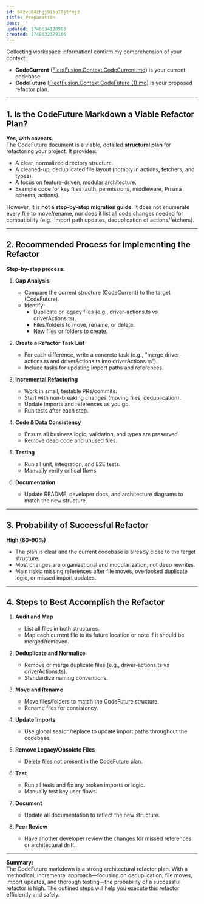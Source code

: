```yaml
---
id: 68zvu84zhgj9i5u18jtfmjz
title: Preparation
desc: ''
updated: 1748634128983
created: 1748632379166
---
```


Collecting workspace informationI confirm my comprehension of your context:

- **CodeCurrent**
  ([FleetFusion.Context.CodeCurrent.md](d:/WebDev/DevShot/fleetfusion-architecture/.notes/notes/FleetFusion.Context.CodeCurrent.md))
  is your current codebase.
- **CodeFuture**
  ([FleetFusion.Context.CodeFuture (1).md](<d:/WebDev/DevShot/fleetfusion-architecture/.notes/notes/FleetFusion.Context.CodeFuture%20(1).md>))
  is your proposed refactor plan.

---

## 1. Is the CodeFuture Markdown a Viable Refactor Plan?

**Yes, with caveats.**  
The CodeFuture document is a viable, detailed **structural plan** for refactoring your project. It
provides:

- A clear, normalized directory structure.
- A cleaned-up, deduplicated file layout (notably in actions, fetchers, and types).
- A focus on feature-driven, modular architecture.
- Example code for key files (auth, permissions, middleware, Prisma schema, actions).

However, it is **not a step-by-step migration guide**. It does not enumerate every file to
move/rename, nor does it list all code changes needed for compatibility (e.g., import path updates,
deduplication of actions/fetchers).

---

## 2. Recommended Process for Implementing the Refactor

**Step-by-step process:**

1. **Gap Analysis**

   - Compare the current structure (CodeCurrent) to the target (CodeFuture).
   - Identify:
     - Duplicate or legacy files (e.g., driver-actions.ts vs driverActions.ts).
     - Files/folders to move, rename, or delete.
     - New files or folders to create.

2. **Create a Refactor Task List**

   - For each difference, write a concrete task (e.g., "merge driver-actions.ts and driverActions.ts
     into driverActions.ts").
   - Include tasks for updating import paths and references.

3. **Incremental Refactoring**

   - Work in small, testable PRs/commits.
   - Start with non-breaking changes (moving files, deduplication).
   - Update imports and references as you go.
   - Run tests after each step.

4. **Code & Data Consistency**

   - Ensure all business logic, validation, and types are preserved.
   - Remove dead code and unused files.

5. **Testing**

   - Run all unit, integration, and E2E tests.
   - Manually verify critical flows.

6. **Documentation**
   - Update README, developer docs, and architecture diagrams to match the new structure.

---

## 3. Probability of Successful Refactor

**High (80–90%)**

- The plan is clear and the current codebase is already close to the target structure.
- Most changes are organizational and modularization, not deep rewrites.
- Main risks: missing references after file moves, overlooked duplicate logic, or missed import
  updates.

---

## 4. Steps to Best Accomplish the Refactor

1. **Audit and Map**

   - List all files in both structures.
   - Map each current file to its future location or note if it should be merged/removed.

2. **Deduplicate and Normalize**

   - Remove or merge duplicate files (e.g., driver-actions.ts vs driverActions.ts).
   - Standardize naming conventions.

3. **Move and Rename**

   - Move files/folders to match the CodeFuture structure.
   - Rename files for consistency.

4. **Update Imports**

   - Use global search/replace to update import paths throughout the codebase.

5. **Remove Legacy/Obsolete Files**

   - Delete files not present in the CodeFuture plan.

6. **Test**

   - Run all tests and fix any broken imports or logic.
   - Manually test key user flows.

7. **Document**

   - Update all documentation to reflect the new structure.

8. **Peer Review**
   - Have another developer review the changes for missed references or architectural drift.

---

**Summary:**  
The CodeFuture markdown is a strong architectural refactor plan. With a methodical, incremental
approach—focusing on deduplication, file moves, import updates, and thorough testing—the probability
of a successful refactor is high. The outlined steps will help you execute this refactor efficiently
and safely.
